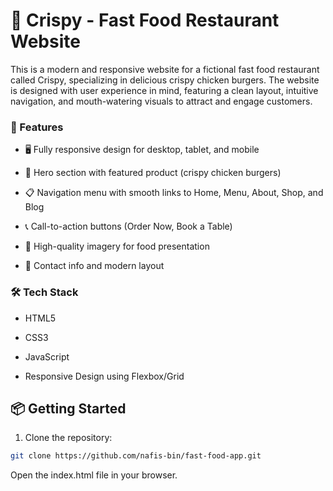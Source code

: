 ﻿# 🍔 Crispy - Fast Food Restaurant Website
This is a modern and responsive website for a fictional fast food restaurant called Crispy, specializing in delicious crispy chicken burgers. The website is designed with user experience in mind, featuring a clean layout, intuitive navigation, and mouth-watering visuals to attract and engage customers.

### 🚀 Features
- 🖥️ Fully responsive design for desktop, tablet, and mobile

- 🍗 Hero section with featured product (crispy chicken burgers)

- 📋 Navigation menu with smooth links to Home, Menu, About, Shop, and Blog

- 📞 Call-to-action buttons (Order Now, Book a Table)

- 📸 High-quality imagery for food presentation

- 📍 Contact info and modern layout

### 🛠️ Tech Stack
- HTML5

- CSS3

- JavaScript

- Responsive Design using Flexbox/Grid

## 📦 Getting Started
1. Clone the repository:

```bash
git clone https://github.com/nafis-bin/fast-food-app.git
```

Open the index.html file in your browser.